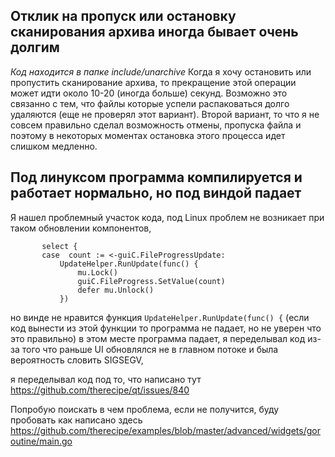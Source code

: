 ## Отклик на пропуск или остановку сканирования архива иногда бывает очень долгим
*Код находится в папке include/unarchive*
Когда я хочу остановить или пропустить сканирование архива, то прекращение этой операции
может идти около 10-20 (иногда больше) секунд. Возможно это связанно с тем, что файлы
которые успели распаковаться долго удаляются (еще не проверял этот вариант). Второй вариант,
то что я не совсем правильно сделал возможность отмены, пропуска файла и поэтому в некоторых моментах
остановка этого процесса идет слишком медленно.

## Под линуксом программа компилируется и работает нормально, но под виндой падает
Я нашел проблемный участок кода, под Linux проблем не возникает при таком
обновлении компонентов,
 ```
 		select {
 		case  count := <-guiC.FileProgressUpdate:
 			UpdateHelper.RunUpdate(func() {
 				mu.Lock()
 				guiC.FileProgress.SetValue(count)
 				defer mu.Unlock()
 			})
 ```
но винде не нравится функция ```UpdateHelper.RunUpdate(func() {```
(если код вынести из этой функции то программа не падает, но не уверен что это правильно)
в этом месте программа падает, я переделывал код из-за того что раньше
UI обновлялся не в главном потоке и была вероятность словить SIGSEGV,

я переделывал код под то, что написано тут https://github.com/therecipe/qt/issues/840

Попробую поискать в чем проблема, если не получится, буду пробовать как написано здесь
https://github.com/therecipe/examples/blob/master/advanced/widgets/goroutine/main.go



